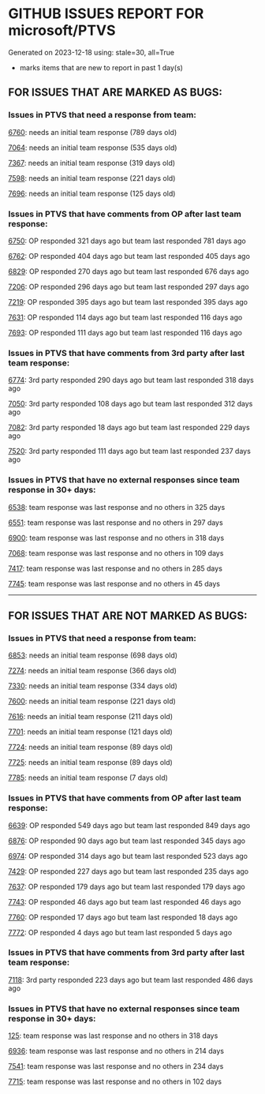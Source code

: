 
# GITHUB ISSUES REPORT FOR microsoft/PTVS


Generated on 2023-12-18 using: stale=30, all=True


* marks items that are new to report in past 1 day(s)


## FOR ISSUES THAT ARE MARKED AS BUGS:


### Issues in PTVS that need a response from team:


  [6760](https://github.com/microsoft/PTVS/issues/6760 "Evaluates all the expressions in interactive windows ignore the Completion Mode setting."): needs an initial team response (789 days old)

  [7064](https://github.com/microsoft/PTVS/issues/7064 "Some intellisense don't work well in interactive window after writing some REPL commands"): needs an initial team response (535 days old)

  [7367](https://github.com/microsoft/PTVS/issues/7367 "No output result after clicking 'Execute Project in Python Interactive'"): needs an initial team response (319 days old)

  [7598](https://github.com/microsoft/PTVS/issues/7598 "Auto commenting lines using LF or CRLF "): needs an initial team response (221 days old)

  [7696](https://github.com/microsoft/PTVS/issues/7696 "Go To All can't find the method where is defined in another project"): needs an initial team response (125 days old)

### Issues in PTVS that have comments from OP after last team response:


  [6750](https://github.com/microsoft/PTVS/issues/6750 "An error pops up when run &quot;Django Check, Django Migrate, Django Create Superuser...&quot;. "): OP responded 321 days ago but team last responded 781 days ago

  [6762](https://github.com/microsoft/PTVS/issues/6762 "Unchecked &quot;Parameter information&quot; still has signature help."): OP responded 404 days ago but team last responded 405 days ago

  [6829](https://github.com/microsoft/PTVS/issues/6829 "IntelliSense which is modified manually does not work after restart the VS."): OP responded 270 days ago but team last responded 676 days ago

  [7206](https://github.com/microsoft/PTVS/issues/7206 "The active environment doesn't change with the Cookiecutter Explorer is open"): OP responded 296 days ago but team last responded 297 days ago

  [7219](https://github.com/microsoft/PTVS/issues/7219 "No output with using ipython interactive window"): OP responded 395 days ago but team last responded 395 days ago

  [7631](https://github.com/microsoft/PTVS/issues/7631 "An unexpected error occured when first creating the conda env."): OP responded 114 days ago but team last responded 116 days ago

  [7693](https://github.com/microsoft/PTVS/issues/7693 "IntelliSense doesn't work after reopen solution"): OP responded 111 days ago but team last responded 116 days ago

### Issues in PTVS that have comments from 3rd party after last team response:


  [6774](https://github.com/microsoft/PTVS/issues/6774 "The Python installed from Microsoft Store couldn't view installed packages when first use the environment."): 3rd party responded 290 days ago but team last responded 318 days ago

  [7050](https://github.com/microsoft/PTVS/issues/7050 "An error was reported in the output window when creating the env."): 3rd party responded 108 days ago but team last responded 312 days ago

  [7082](https://github.com/microsoft/PTVS/issues/7082 "VS2022 Python Fonts and Colors Customization Regression from VS2019, Defies Microsoft Documentation"): 3rd party responded 18 days ago but team last responded 229 days ago

  [7520](https://github.com/microsoft/PTVS/issues/7520 " Visual Studio 2022 keeps breaking on exception which seems to be handled in Python internally"): 3rd party responded 111 days ago but team last responded 237 days ago

### Issues in PTVS that have no external responses since team response in 30+ days:


  [6538](https://github.com/microsoft/PTVS/issues/6538 "No static analysis suggestions in Interactive window."): team response was last response and no others in 325 days

  [6551](https://github.com/microsoft/PTVS/issues/6551 "Navigation bar is not working"): team response was last response and no others in 297 days

  [6900](https://github.com/microsoft/PTVS/issues/6900 "Python 3.10 fails to hit breakpoints when &quot;Native Code Debugging&quot; is enabled."): team response was last response and no others in 318 days

  [7068](https://github.com/microsoft/PTVS/issues/7068 "reportMissingImports : Even if the module is successfully installed, a warning will still be displayed in the Error List window"): team response was last response and no others in 109 days

  [7417](https://github.com/microsoft/PTVS/issues/7417 "No intellisense when from 'PYTHONPATH'"): team response was last response and no others in 285 days

  [7745](https://github.com/microsoft/PTVS/issues/7745 "There is no info bar appear to suggest install pytest when Test Explorer is open "): team response was last response and no others in 45 days

---

## FOR ISSUES THAT ARE NOT MARKED AS BUGS:


### Issues in PTVS that need a response from team:


  [6853](https://github.com/microsoft/PTVS/issues/6853 "Unable to install suggested module when using IPython interactive mode."): needs an initial team response (698 days old)

  [7274](https://github.com/microsoft/PTVS/issues/7274 "Changing error messages - differences in reported errors between VS and pyright cli"): needs an initial team response (366 days old)

  [7330](https://github.com/microsoft/PTVS/issues/7330 "Unable to create DLL for C++ "): needs an initial team response (334 days old)

  [7600](https://github.com/microsoft/PTVS/issues/7600 "Modal pop-up persists when a breakpoint cannot resolve conditional expression "): needs an initial team response (221 days old)

  [7616](https://github.com/microsoft/PTVS/issues/7616 "Lots of debug symbols are being loaded at every application start"): needs an initial team response (211 days old)

  [7701](https://github.com/microsoft/PTVS/issues/7701 "No IntelliSense when import a new created django app."): needs an initial team response (121 days old)

  [7724](https://github.com/microsoft/PTVS/issues/7724 "An error pops up after clicking 'Find' when attach to python remote."): needs an initial team response (89 days old)

  [7725](https://github.com/microsoft/PTVS/issues/7725 "The VS crashed after choose the progress when remote debug."): needs an initial team response (89 days old)

  [7785](https://github.com/microsoft/PTVS/issues/7785 "error"): needs an initial team response (7 days old)

### Issues in PTVS that have comments from OP after last team response:


  [6639](https://github.com/microsoft/PTVS/issues/6639 " IntelliSense does not work when changed SearchPath in PythonSettings.json file in open folder."): OP responded 549 days ago but team last responded 849 days ago

  [6876](https://github.com/microsoft/PTVS/issues/6876 "Extract method only works on one line and rename doesn't work at all"): OP responded 90 days ago but team last responded 345 days ago

  [6974](https://github.com/microsoft/PTVS/issues/6974 "No IntelliSense when import folder under the workspace."): OP responded 314 days ago but team last responded 523 days ago

  [7429](https://github.com/microsoft/PTVS/issues/7429 "Start without Debug and Start with Debug button not available in right click menu"): OP responded 227 days ago but team last responded 235 days ago

  [7637](https://github.com/microsoft/PTVS/issues/7637 "IntelliSense hangs indefinitely on various occasions, only process restart helps"): OP responded 179 days ago but team last responded 179 days ago

  [7743](https://github.com/microsoft/PTVS/issues/7743 "environment load sequence broken"): OP responded 46 days ago but team last responded 46 days ago

  [7760](https://github.com/microsoft/PTVS/issues/7760 "Failed to create &quot;tiangolo/full-stack-fastapi-postgresql&quot; template in Cookiecutter. "): OP responded 17 days ago but team last responded 18 days ago

  [7772](https://github.com/microsoft/PTVS/issues/7772 "application won't download"): OP responded 4 days ago but team last responded 5 days ago

### Issues in PTVS that have comments from 3rd party after last team response:


  [7118](https://github.com/microsoft/PTVS/issues/7118 "IPython interactive mode always freezing"): 3rd party responded 223 days ago but team last responded 486 days ago

### Issues in PTVS that have no external responses since team response in 30+ days:


  [125](https://github.com/microsoft/PTVS/issues/125 "Automatically attach to subprocesses when debugging"): team response was last response and no others in 318 days

  [6936](https://github.com/microsoft/PTVS/issues/6936 "Skip tests after clicking “Analyze Code Coverage”."): team response was last response and no others in 214 days

  [7541](https://github.com/microsoft/PTVS/issues/7541 "The 'environment.yml' file can not be detected to create a conda env when reload project"): team response was last response and no others in 234 days

  [7715](https://github.com/microsoft/PTVS/issues/7715 "After switching to the &quot;Packages&quot; window a second time, the packages are not displayed."): team response was last response and no others in 102 days
